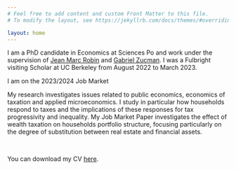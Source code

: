 ```yaml
---
# Feel free to add content and custom Front Matter to this file.
# To modify the layout, see https://jekyllrb.com/docs/themes/#overriding-theme-defaults

layout: home
---
```


I am a PhD candidate in Economics at Sciences Po and work under the supervision of [Jean Marc Robin](https://sites.google.com/site/jmarcrobin/home?authuser=0) and [Gabriel Zucman](https://gabriel-zucman.eu/). I was a Fulbright visiting Scholar at UC Berkeley from August 2022 to March 2023.
&nbsp;  

I am on the 2023/2024 Job Market 

My research investigates issues related to public economics, economics of taxation and applied microeconomics. I study in particular how households respond to taxes and the implications of these responses for tax progressivity and inequality. My Job Market Paper investigates the effect of wealth taxation on households portfolio structure, focusing particularly on the degree of substitution between real estate and financial assets. 

&nbsp;  

You can download my CV [here](/assets/CV2023.pdf).
